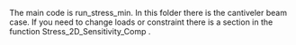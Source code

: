 The main code is run_stress_min. In this folder there is the cantiveler beam case. If you need to change loads or constraint there is a section in the function Stress_2D_Sensitivity_Comp . 
